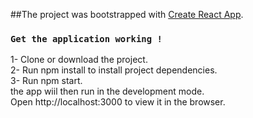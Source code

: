 ##The project was bootstrapped with [Create React App](https://github.com/facebook/create-react-app).

### `Get the application working !`

1- Clone or download the project.<br>
2- Run npm install to install project dependencies.<br>
3- Run npm start.<br>
the app wiil then run in the development mode.<br>
Open http://localhost:3000 to view it in the browser.

